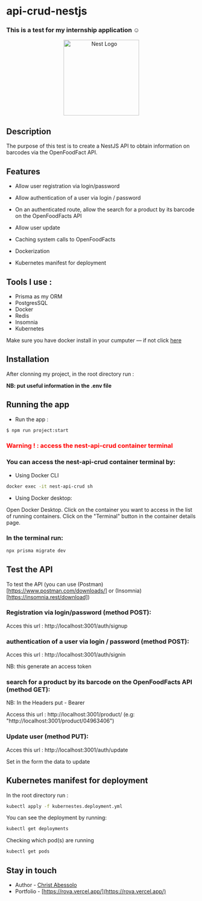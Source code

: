 # api-crud-nestjs

### This is a test for my internship application ☺️

<p align="center">
  <a href="http://nestjs.com/" target="blank"><img src="https://nestjs.com/img/logo-small.svg" width="200" alt="Nest Logo" /></a>
</p>

[circleci-image]: https://img.shields.io/circleci/build/github/nestjs/nest/master?token=abc123def456
[circleci-url]: https://circleci.com/gh/nestjs/nest

## Description

The purpose of this test is to create a NestJS API to obtain information on barcodes via the OpenFoodFact API.

## Features

- Allow user registration via login/password

- Allow authentication of a user via login / password

- On an authenticated route, allow the search for a product by its barcode on the OpenFoodFacts API

- Allow user update

- Caching system calls to OpenFoodFacts

- Dockerization

- Kubernetes manifest for deployment

## Tools I use :

- Prisma as my ORM
- PostgresSQL
- Docker
- Redis
- Insomnia
- Kubernetes

Make sure you have docker install in your cumputer — if not click [here](https://www.docker.com/products/docker-desktop/)

## Installation

After clonning my project, in the root directory run :

<b> NB: put useful information in the .env file </b>

## Running the app

- Run the app :

```bash
$ npm run project:start
```

<h3 style="color:red">Warning ! : access the nest-api-crud container terminal </h3>

### You can access the <b>nest-api-crud</b> container terminal by:

- Using Docker CLI

```bash
docker exec -it nest-api-crud sh
```

- Using Docker desktop:

Open Docker Desktop.
Click on the container you want to access in the list of running containers.
Click on the "Terminal" button in the container details page.

### In the terminal run:

```bash
npx prisma migrate dev
```

## Test the API

To test the API (you can use (Postman)[https://www.postman.com/downloads/] or (Insomnia)[https://insomnia.rest/download])

### Registration via login/password (method POST):

Acces this url : http://localhost:3001/auth/signup

### authentication of a user via login / password (method POST):

Acces this url : http://localhost:3001/auth/signin

NB: this generate an access token

### search for a product by its barcode on the OpenFoodFacts API (method GET):

NB: In the Headers put - Bearer <accesstoken>

Access this url : http://localhost:3001/product/<barcode> (e.g: "http://localhost:3001/product/04963406")

### Update user (method PUT):

Acces this url : http://localhost:3001/auth/update

Set in the form the data to update

## Kubernetes manifest for deployment

In the root directory run :

```bash
kubectl apply -f kubernestes.deployment.yml
```

You can see the deployment by running:

```bash
kubectl get deployments
```

Checking which pod(s) are running

```bash
kubectl get pods
```

## Stay in touch

- Author - [Christ Abessolo](https://rova.vercel.app/)
- Portfolio - [https://rova.vercel.app/](https://rova.vercel.app/)
